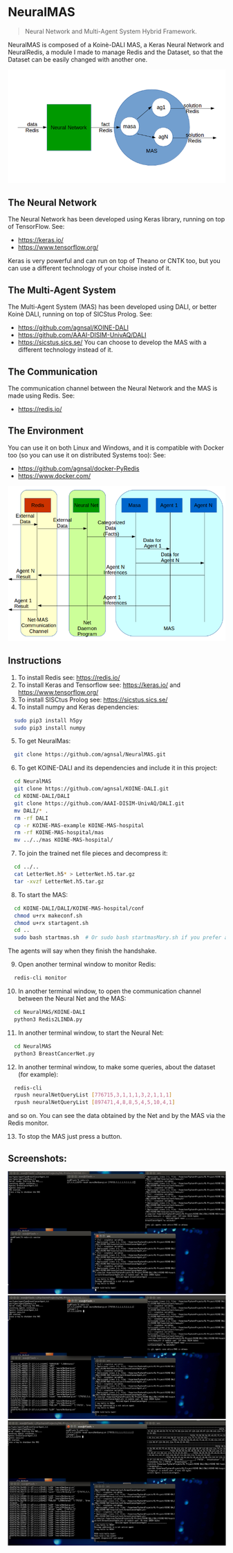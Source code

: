 # NeuralMAS
> Neural Network and Multi-Agent System Hybrid Framework.

NeuralMAS is composed of a Koinè-DALI MAS, a Keras Neural Network and NeuralRedis, a module I made to manage Redis and the Dataset, so that the Dataset can be easily changed with another one.

![](header.png)

## The Neural Network
The Neural Network has been developed using Keras library, running on top of TensorFlow.
See: 
- https://keras.io/
- https://www.tensorflow.org/

Keras is very powerful and can run on top of Theano or CNTK too, but you can use a different technology of your choise insted of it.

## The Multi-Agent System
The Multi-Agent System (MAS) has been developed using DALI, or better Koinè DALI, running on top of SICStus Prolog.
See: 
- https://github.com/agnsal/KOINE-DALI
- https://github.com/AAAI-DISIM-UnivAQ/DALI
- https://sicstus.sics.se/
You can choose to develop the MAS with a different technology instead of it.

## The Communication
The communication channel between the Neural Network and the MAS is made using Redis.
See:
- https://redis.io/

## The Environment
You can use it on both Linux and Windows, and it is compatible with Docker too (so you can use it on distributed Systems too):
See:
- https://github.com/agnsal/docker-PyRedis
- https://www.docker.com/

![](sequence.png)

## Instructions
1. To install Redis see: https://redis.io/
2. To install Keras and Tensorflow see: https://keras.io/ and https://www.tensorflow.org/
3. To install SISCtus Prolog see: https://sicstus.sics.se/
4. To install numpy and Keras dependencies:
```sh
  sudo pip3 install h5py
  sudo pip3 install numpy
```
5. To get NeuralMas:
```sh
  git clone https://github.com/agnsal/NeuralMAS.git
```
6. To get KOINE-DALI and its dependencies and include it in this project: 
```sh
  cd NeuralMAS
  git clone https://github.com/agnsal/KOINE-DALI.git
  cd KOINE-DALI/DALI
  git clone https://github.com/AAAI-DISIM-UnivAQ/DALI.git
  mv DALI/* .
  rm -rf DALI
  cp -r KOINE-MAS-example KOINE-MAS-hospital
  rm -rf KOINE-MAS-hospital/mas
  mv ../../mas KOINE-MAS-hospital/
```
7. To join the trained net file pieces and decompress it:
```sh
  cd ../..
  cat LetterNet.h5* > LetterNet.h5.tar.gz
  tar -xvzf LetterNet.h5.tar.gz
```
8. To start the MAS:
```sh
  cd KOINE-DALI/DALI/KOINE-MAS-hospital/conf
  chmod u+rx makeconf.sh
  chmod u+rx startagent.sh
  cd ..
  sudo bash startmas.sh  # Or sudo bash startmasMary.sh if you prefer a single window MAS
```
The agents will say when they finish the handshake.

9. Open another terminal window to monitor Redis:
```sh
  redis-cli monitor
```
10. In another terminal window, to open the communication channel between the Neural Net and the MAS:
```sh
  cd NeuralMAS/KOINE-DALI
  python3 Redis2LINDA.py
```
11. In another terminal window, to start the Neural Net:
```sh
  cd NeuralMAS
  python3 BreastCancerNet.py
```
12. In another terminal window, to make some queries, about the dataset (for example):
```sh
  redis-cli
  rpush neuralNetQueryList [776715,3,1,1,1,3,2,1,1,1]
  rpush neuralNetQueryList [897471,4,8,8,5,4,5,10,4,1]
```
and so on.
You can see the data obtained by the Net and by the MAS via the Redis monitor.

13. To stop the MAS just press a button.

## Screenshots:

![](0.png)
![](1.png)
![](2.png)
